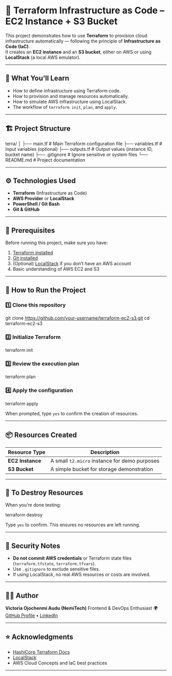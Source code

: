 
# 🚀 Terraform Infrastructure as Code – EC2 Instance + S3 Bucket

This project demonstrates how to use **Terraform** to provision cloud infrastructure automatically — following the principle of **Infrastructure as Code (IaC)**.  
It creates an **EC2 instance** and an **S3 bucket**, either on AWS or using **LocalStack** (a local AWS emulator).  

---

## 🧠 What You’ll Learn

- How to define infrastructure using Terraform code.
- How to provision and manage resources automatically.
- How to simulate AWS infrastructure using LocalStack.
- The workflow of `terraform init`, `plan`, and `apply`.

---

## 🏗️ Project Structure

terra/
│
├── main.tf               # Main Terraform configuration file
├── variables.tf          # Input variables (optional)
├── outputs.tf            # Output values (instance ID, bucket name)
├── .gitignore            # Ignore sensitive or system files
└── README.md             # Project documentation

---

## ⚙️ Technologies Used

* **Terraform** (Infrastructure as Code)
* **AWS Provider** or **LocalStack**
* **PowerShell / Git Bash**
* **Git & GitHub**

---

## 🧰 Prerequisites

Before running this project, make sure you have:

1. [Terraform installed](https://developer.hashicorp.com/terraform/downloads)
2. [Git installed](https://git-scm.com/downloads)
3. (Optional) [LocalStack](https://docs.localstack.cloud/getting-started/installation/) if you don’t have an AWS account
4. Basic understanding of AWS EC2 and S3

---

## 🚀 How to Run the Project

### 1️⃣ Clone this repository

git clone https://github.com/your-username/terraform-ec2-s3.git
cd terraform-ec2-s3

### 2️⃣ Initialize Terraform

terraform init

### 3️⃣ Review the execution plan

terraform plan

### 4️⃣ Apply the configuration

terraform apply

When prompted, type `yes` to confirm the creation of resources.

---

## 📦 Resources Created

| Resource Type    | Description                                   |
| ---------------- | --------------------------------------------- |
| **EC2 Instance** | A small `t2.micro` instance for demo purposes |
| **S3 Bucket**    | A simple bucket for storage demonstration     |

---

## 🧹 To Destroy Resources

When you’re done testing:

terraform destroy

Type `yes` to confirm. This ensures no resources are left running.

---

## 🔐 Security Notes

* **Do not commit AWS credentials** or Terraform state files (`terraform.tfstate`, `terraform.tfvars`).
* Use `.gitignore` to exclude sensitive files.
* If using LocalStack, no real AWS resources or costs are involved.

---

## 🧑‍💻 Author

**Victoria Ojochenmi Audu (NemiTech)**
Frontend & DevOps Enthusiast 🌍
[GitHub Profile](https://github.com/your-username) • [LinkedIn](https://linkedin.com/in/your-link)

---

## ⭐ Acknowledgments

* [HashiCorp Terraform Docs](https://developer.hashicorp.com/terraform/docs)
* [LocalStack](https://docs.localstack.cloud)
* AWS Cloud Concepts and IaC best practices

---

